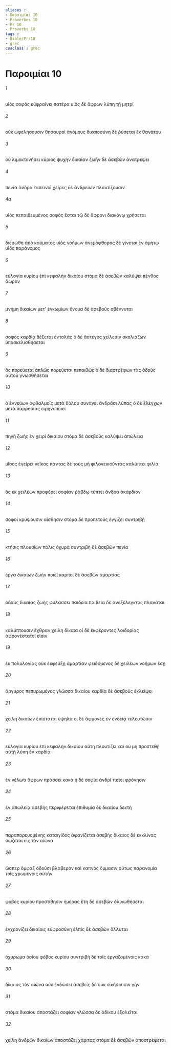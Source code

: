 ```yaml
---
aliases : 
- Παροιμίαι 10
- Proverbes 10
- Pr 10
- Proverbs 10
tags : 
- Bible/Pr/10
- grec
cssclass : grec
---
```


# Παροιμίαι 10

###### 1
υἱὸς σοφὸς εὐφραίνει πατέρα υἱὸς δὲ ἄφρων λύπη τῇ μητρί
###### 2
οὐκ ὠφελήσουσιν θησαυροὶ ἀνόμους δικαιοσύνη δὲ ῥύσεται ἐκ θανάτου
###### 3
οὐ λιμοκτονήσει κύριος ψυχὴν δικαίαν ζωὴν δὲ ἀσεβῶν ἀνατρέψει
###### 4
πενία ἄνδρα ταπεινοῖ χεῖρες δὲ ἀνδρείων πλουτίζουσιν
###### 4a
υἱὸς πεπαιδευμένος σοφὸς ἔσται τῷ δὲ ἄφρονι διακόνῳ χρήσεται
###### 5
διεσώθη ἀπὸ καύματος υἱὸς νοήμων ἀνεμόφθορος δὲ γίνεται ἐν ἀμήτῳ υἱὸς παράνομος
###### 6
εὐλογία κυρίου ἐπὶ κεφαλὴν δικαίου στόμα δὲ ἀσεβῶν καλύψει πένθος ἄωρον
###### 7
μνήμη δικαίων μετ' ἐγκωμίων ὄνομα δὲ ἀσεβοῦς σβέννυται
###### 8
σοφὸς καρδίᾳ δέξεται ἐντολάς ὁ δὲ ἄστεγος χείλεσιν σκολιάζων ὑποσκελισθήσεται
###### 9
ὃς πορεύεται ἁπλῶς πορεύεται πεποιθώς ὁ δὲ διαστρέφων τὰς ὁδοὺς αὐτοῦ γνωσθήσεται
###### 10
ὁ ἐννεύων ὀφθαλμοῖς μετὰ δόλου συνάγει ἀνδράσι λύπας ὁ δὲ ἐλέγχων μετὰ παρρησίας εἰρηνοποιεῖ
###### 11
πηγὴ ζωῆς ἐν χειρὶ δικαίου στόμα δὲ ἀσεβοῦς καλύψει ἀπώλεια
###### 12
μῖσος ἐγείρει νεῖκος πάντας δὲ τοὺς μὴ φιλονεικοῦντας καλύπτει φιλία
###### 13
ὃς ἐκ χειλέων προφέρει σοφίαν ῥάβδῳ τύπτει ἄνδρα ἀκάρδιον
###### 14
σοφοὶ κρύψουσιν αἴσθησιν στόμα δὲ προπετοῦς ἐγγίζει συντριβῇ
###### 15
κτῆσις πλουσίων πόλις ὀχυρά συντριβὴ δὲ ἀσεβῶν πενία
###### 16
ἔργα δικαίων ζωὴν ποιεῖ καρποὶ δὲ ἀσεβῶν ἁμαρτίας
###### 17
ὁδοὺς δικαίας ζωῆς φυλάσσει παιδεία παιδεία δὲ ἀνεξέλεγκτος πλανᾶται
###### 18
καλύπτουσιν ἔχθραν χείλη δίκαια οἱ δὲ ἐκφέροντες λοιδορίας ἀφρονέστατοί εἰσιν
###### 19
ἐκ πολυλογίας οὐκ ἐκφεύξῃ ἁμαρτίαν φειδόμενος δὲ χειλέων νοήμων ἔσῃ
###### 20
ἄργυρος πεπυρωμένος γλῶσσα δικαίου καρδία δὲ ἀσεβοῦς ἐκλείψει
###### 21
χείλη δικαίων ἐπίσταται ὑψηλά οἱ δὲ ἄφρονες ἐν ἐνδείᾳ τελευτῶσιν
###### 22
εὐλογία κυρίου ἐπὶ κεφαλὴν δικαίου αὕτη πλουτίζει καὶ οὐ μὴ προστεθῇ αὐτῇ λύπη ἐν καρδίᾳ
###### 23
ἐν γέλωτι ἄφρων πράσσει κακά ἡ δὲ σοφία ἀνδρὶ τίκτει φρόνησιν
###### 24
ἐν ἀπωλείᾳ ἀσεβὴς περιφέρεται ἐπιθυμία δὲ δικαίου δεκτή
###### 25
παραπορευομένης καταιγίδος ἀφανίζεται ἀσεβής δίκαιος δὲ ἐκκλίνας σῴζεται εἰς τὸν αἰῶνα
###### 26
ὥσπερ ὄμφαξ ὀδοῦσι βλαβερὸν καὶ καπνὸς ὄμμασιν οὕτως παρανομία τοῖς χρωμένοις αὐτήν
###### 27
φόβος κυρίου προστίθησιν ἡμέρας ἔτη δὲ ἀσεβῶν ὀλιγωθήσεται
###### 28
ἐγχρονίζει δικαίοις εὐφροσύνη ἐλπὶς δὲ ἀσεβῶν ὄλλυται
###### 29
ὀχύρωμα ὁσίου φόβος κυρίου συντριβὴ δὲ τοῖς ἐργαζομένοις κακά
###### 30
δίκαιος τὸν αἰῶνα οὐκ ἐνδώσει ἀσεβεῖς δὲ οὐκ οἰκήσουσιν γῆν
###### 31
στόμα δικαίου ἀποστάζει σοφίαν γλῶσσα δὲ ἀδίκου ἐξολεῖται
###### 32
χείλη ἀνδρῶν δικαίων ἀποστάζει χάριτας στόμα δὲ ἀσεβῶν ἀποστρέφεται
